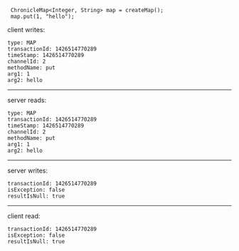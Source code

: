 ```
 ChronicleMap<Integer, String> map = createMap();
 map.put(1, "hello");
```


client writes:

```
type: MAP
transactionId: 1426514770289
timeStamp: 1426514770289
channelId: 2
methodName: put
arg1: 1
arg2: hello
```
--------------------------------------------
server reads:

```
type: MAP
transactionId: 1426514770289
timeStamp: 1426514770289
channelId: 2
methodName: put
arg1: 1
arg2: hello
```
--------------------------------------------
server writes:
```
transactionId: 1426514770289
isException: false
resultIsNull: true

```
--------------------------------
client read:
```
transactionId: 1426514770289
isException: false
resultIsNull: true
```